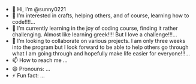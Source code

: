 - 👋 Hi, I’m @sunny0221
- 👀 I’m interested in crafts, helping others, and of course, learning how to code!!!!...
- 🌱 I’m currently learning in the joy of coding course, finding it rather challenging.  Almost like learning greek!!!!  But I love a challenge!!!...
- 💞️ I’m looking to collaborate on various projects.  I am only three weeks into the program but I look forward to be able to help others go through what I am going through and hopefully make life easier for everyone!!!...
- 📫 How to reach me ...
- 😄 Pronouns: ...
- ⚡ Fun fact: ...

<!---
sunny0221/sunny0221 is a ✨ special ✨ repository because its `README.md` (this file) appears on your GitHub profile.
You can click the Preview link to take a look at your changes.
--->
